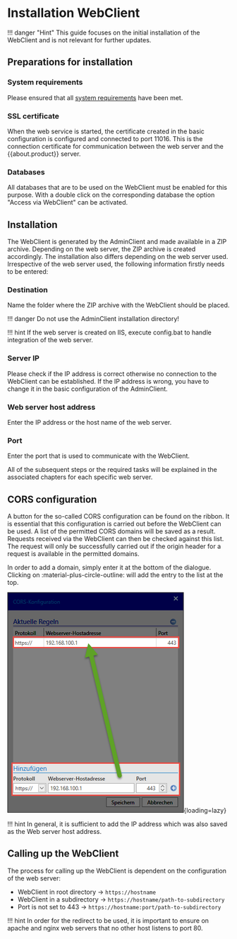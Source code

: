 # Installation WebClient

!!! danger "Hint"
    This guide focuses on the initial installation of the WebClient and is not relevant for further updates.

## Preparations for installation

### System requirements

 Please ensured that all [system requirements](/installation/requirements/webserver) have been met.

### SSL certificate

 When the web service is started, the certificate created in the basic configuration is configured and connected to port 11016. This is the connection certificate for communication between the web server and the {{about.product}} server.

### Databases

All databases that are to be used on the WebClient must be enabled for this purpose. With a double click on the corresponding database the option "Access via WebClient" can be activated.

## Installation

The WebClient is generated by the AdminClient and made available in a ZIP archive. Depending on the web server, the ZIP archive is created accordingly. The installation also differs depending on the web server used. Irrespective of the web server used, the following information firstly needs to be entered:

### Destination

Name the folder where the ZIP archive with the WebClient should be placed.

!!! danger
    Do not use the AdminClient installation directory!

!!! hint
    If the web server is created on IIS, execute config.bat to handle integration of the web server.

### Server IP

Please check if the IP address is correct otherwise no connection to the WebClient can be established. If the IP address is wrong, you have to change it in the basic configuration of the AdminClient.

### Web server host address

Enter the IP address or the host name of the web server.

### Port

Enter the port that is used to communicate with the WebClient.

All of the subsequent steps or the required tasks will be explained in the associated chapters for each specific web server.

## CORS configuration

A button for the so-called CORS configuration can be found on the ribbon. It is essential that this configuration is carried out before the WebClient can be used. A list of the permitted CORS domains will be saved as a result. Requests received via the WebClient can then be checked against this list. The request will only be successfully carried out if the origin header for a request is available in the permitted domains.

In order to add a domain, simply enter it at the bottom of the dialogue. Clicking on :material-plus-circle-outline: will add the entry to the list at the top.

![cors-configuration](/assets/en/installation/webclient/cors.png){loading=lazy}

!!! hint
    In general, it is sufficient to add the IP address which was also saved as the Web server host address.

## Calling up the WebClient

The process for calling up the WebClient is dependent on the configuration of the web server:

* WebClient in root directory -> `https://hostname`
* WebClient in a subdirectory -> `https://hostname/path-to-subdirectory`
* Port is not set to 443 -> `https://hostname:port/path-to-subdirectory`

!!! hint
    In order for the redirect to be used, it is important to ensure on apache and nginx web servers that no other host listens to port 80.
